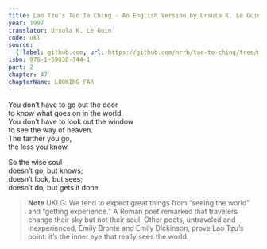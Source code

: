 ```yaml
---
title: Lao Tzu's Tao Te Ching - An English Version by Ursula K. Le Guin
year: 1997
translator: Ursula K. Le Guin
code: ukl
source:
  { label: github.com, url: https://github.com/nrrb/tao-te-ching/tree/master }
isbn: 978-1-59030-744-1
part: 2
chapter: 47
chapterName: LOOKING FAR
---
```


You don’t have to go out the door  
to know what goes on in the world.  
You don’t have to look out the window  
to see the way of heaven.  
The farther you go,  
the less you know.

So the wise soul  
doesn’t go, but knows;  
doesn’t look, but sees;  
doesn’t do, but gets it done.

> **Note** UKLG: We tend to expect great things from “seeing the world” and “getting experience.” A Roman poet remarked that travelers change their sky but not their soul. Other poets, untraveled and inexperienced, Emily Bronte and Emily Dickinson, prove Lao Tzu’s point: it’s the inner eye that really sees the world.
